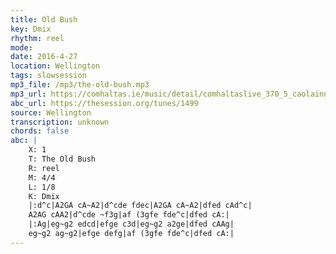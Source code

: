 ```yaml
---
title: Old Bush
key: Dmix
rhythm: reel
mode: 
date: 2016-4-27
location: Wellington
tags: slowsession
mp3_file: /mp3/the-old-bush.mp3
mp3_url: https://comhaltas.ie/music/detail/comhaltaslive_370_5_caolainn_and_aisling_meaney/
abc_url: https://thesession.org/tunes/1499
source: Wellington
transcription: unknown
chords: false
abc: |
    X: 1
    T: The Old Bush
    R: reel
    M: 4/4
    L: 1/8
    K: Dmix
    |:d^c|A2GA cA~A2|d^cde fdec|A2GA cA~A2|dfed cAd^c|
    A2AG cAA2|d^cde ~f3g|af (3gfe fde^c|dfed cA:|
    |:Ag|eg~g2 edcd|efge c3d|eg~g2 a2ge|dfed cAAg|
    eg~g2 ag~g2|efge defg|af (3gfe fde^c|dfed cA:|
---
```


